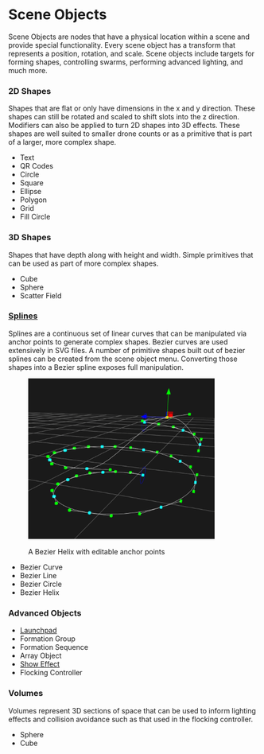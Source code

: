 # Scene Objects

Scene Objects are nodes that have a physical location within a scene and provide special functionality. Every scene object has a transform that represents a position, rotation, and scale. Scene objects include targets for forming shapes, controlling swarms, performing advanced lighting, and much more.

### 2D Shapes

Shapes that are flat or only have dimensions in the x and y direction. These shapes can still be rotated and scaled to shift slots into the z direction. Modifiers can also be applied to turn 2D shapes into 3D effects. These shapes are well suited to smaller drone counts or as a primitive that is part of a larger, more complex shape.

* Text
* QR Codes
* Circle
* Square
* Ellipse
* Polygon
* Grid
* Fill Circle

### 3D Shapes

Shapes that have depth along with height and width. Simple primitives that can be used as part of more complex shapes.

* Cube
* Sphere
* Scatter Field

### [Splines](spline/)

Splines are a continuous set of linear curves that can be manipulated via anchor points to generate complex shapes. Bezier curves are used extensively in SVG files. A number of primitive shapes built out of bezier splines can be created from the scene object menu. Converting those shapes into a Bezier spline exposes full manipulation.

<figure><img src="../../../.gitbook/assets/image (1) (1) (1) (1).png" alt="" width="375"><figcaption><p>A Bezier Helix with editable anchor points</p></figcaption></figure>

* Bezier Curve
* Bezier Line
* Bezier Circle
* Bezier Helix

### Advanced Objects

* [Launchpad](launchpad.md)
* Formation Group
* Formation Sequence
* Array Object
* [Show Effect](../show-effects/)
* Flocking Controller

### Volumes&#x20;

Volumes represent 3D sections of space that can be used to inform lighting effects and collision avoidance such as that used in the flocking controller.

* Sphere
* Cube
